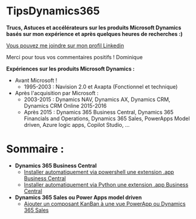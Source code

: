 # TipsDynamics365
**Trucs, Astuces et accélérateurs sur les produits Microsoft Dynamics basés sur mon expérience et après quelques heures de recherches :)**

[Vous pouvez me joindre sur mon profil Linkedin](https://www.linkedin.com/in/dominiquedelaire/)   

Merci pour tous vos commentaires positifs ! Dominique

**Expériences sur les produits Microsoft Dynamics :**   
- Avant Microsoft !
  - 1995-2003 : Navision 2.0 et Axapta (Fonctionnel et technique)
- Après l'acquisition par Microsoft :
  - 2003-2015 : Dynamics NAV, Dynamics AX, Dynamics CRM, Dynamics CRM Online 2015-2016
  - Après 2015 : Dynamics 365 Business Central, Dynamics 365 Financials and Operations, Dynamics 365 Sales, PowerApps Model driven, Azure logic apps, Copilot Studio, ...

# Sommaire :

- **Dynamics 365 Business Central**
  - [Installer automatiquement via powershell une extension .app Business Central](https://github.com/dominiquedelaire/tipsDynamics365andPowerPlatform/blob/main/365%20Business%20Central%20(ERP)/install_extension.ps1)
  - [Installer automatiquement via Python une extension .app Business Central](https://github.com/dominiquedelaire/tipsDynamics365andPowerPlatform/blob/main/365%20Business%20Central%20(ERP)/install_extension.py)
- **Dynamics 365 Sales ou Power Apps model driven**
  - [Ajouter un composant KanBan à une vue PowerApp ou Dynamics 365 Sales](https://github.com/dominiquedelaire/tipsDynamics365andPowerPlatform/blob/main/365%20Sales%20(CRM)%20-%20Power%20Platform/Ajouter%20un%20composant%20Kanban%20dans%20une%20vue%20PowerApps%20ou%20Dynamics%20365%20Sales.md)
    
